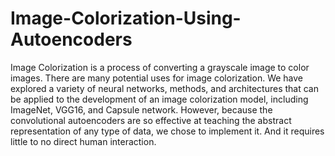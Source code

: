 # Image-Colorization-Using-Autoencoders

Image Colorization is a process of converting a grayscale image to color images. There are many potential
uses for image colorization. We have explored a variety of neural networks, methods, and architectures that
can be applied to the development of an image colorization model, including ImageNet, VGG16, and
Capsule network. However, because the convolutional autoencoders are so effective at teaching the abstract
representation of any type of data, we chose to implement it. And it requires little to no direct human
interaction.
